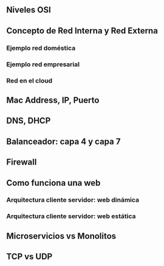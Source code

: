 ## Niveles OSI

## Concepto de Red Interna y Red Externa

### Ejemplo red doméstica

### Ejemplo red empresarial

### Red en el cloud

## Mac Address, IP, Puerto

## DNS, DHCP

## Balanceador: capa 4 y capa 7

## Firewall

## Como funciona una web
### Arquitectura cliente servidor: web dinámica
### Arquitectura cliente servidor: web estática

## Microservicios vs Monolitos

## TCP vs UDP
